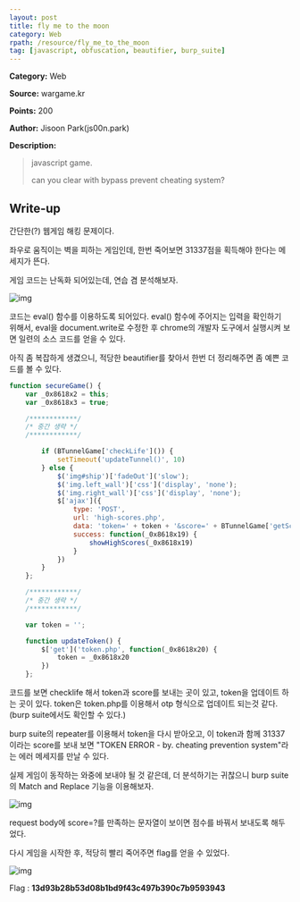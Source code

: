 ```yaml
---
layout: post
title: fly me to the moon
category: Web
rpath: /resource/fly_me_to_the_moon
tag: [javascript, obfuscation, beautifier, burp_suite] 
---
```


**Category:** Web

**Source:** wargame.kr

**Points:** 200

**Author:** Jisoon Park(js00n.park)

**Description:** 

> javascript game.
>
> can you clear with bypass prevent cheating system?

## Write-up

간단한(?) 웹게임 해킹 문제이다.

좌우로 움직이는 벽을 피하는 게임인데, 한번 죽어보면 31337점을 획득해야 한다는 메세지가 뜬다.

게임 코드는 난독화 되어있는데, 연습 겸 분석해보자.

![img]({{page.rpath|prepend:site.baseurl}}/src1.png)

코드는 eval() 함수를 이용하도록 되어있다. eval() 함수에 주어지는 입력을 확인하기 위해서, eval을 document.write로 수정한 후 chrome의 개발자 도구에서 실행시켜 보면 일련의 소스 코드를 얻을 수 있다.

아직 좀 복잡하게 생겼으니, 적당한 beautifier를 찾아서 한번 더 정리해주면 좀 예쁜 코드를 볼 수 있다.

```javascript
function secureGame() {
    var _0x8618x2 = this;
    var _0x8618x3 = true;

    /************/
    /* 중간 생략 */
    /************/

        if (BTunnelGame['checkLife']()) {
            setTimeout('updateTunnel()', 10)
        } else {
            $('img#ship')['fadeOut']('slow');
            $('img.left_wall')['css']('display', 'none');
            $('img.right_wall')['css']('display', 'none');
            $['ajax']({
                type: 'POST',
                url: 'high-scores.php',
                data: 'token=' + token + '&score=' + BTunnelGame['getScore'](),
                success: function(_0x8618x19) {
                    showHighScores(_0x8618x19)
                }
            })
        }
    };

    /************/
    /* 중간 생략 */
    /************/

    var token = '';

    function updateToken() {
        $['get']('token.php', function(_0x8618x20) {
            token = _0x8618x20
        })
    };
```

코드를 보면 checklife 해서 token과 score를 보내는 곳이 있고, token을 업데이트 하는 곳이 있다. token은 token.php를 이용해서 otp 형식으로 업데이트 되는것 같다. (burp suite에서도 확인할 수 있다.)

burp suite의 repeater를 이용해서 token을 다시 받아오고, 이 token과 함께 31337이라는 score를 보내 보면 "TOKEN ERROR - by. cheating prevention system"라는 에러 메세지를 만날 수 있다.

실제 게임이 동작하는 와중에 보내야 될 것 같은데, 더 분석하기는 귀찮으니 burp suite의 Match and Replace 기능을 이용해보자.

![img]({{page.rpath|prepend:site.baseurl}}/edit.png)

request body에 score=?를 만족하는 문자열이 보이면 점수를 바꿔서 보내도록 해두었다.

다시 게임을 시작한 후, 적당히 빨리 죽어주면 flag를 얻을 수 있었다.

![img]({{page.rpath|prepend:site.baseurl}}/flag.png)

Flag : **13d93b28b53d08b1bd9f43c497b390c7b9593943**
